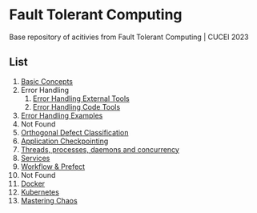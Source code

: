 # Fault Tolerant Computing
Base repository of acitivies from Fault Tolerant Computing | CUCEI 2023

## List
1. [Basic Concepts](./01%20-%20Basic%20Concepts/)
2. Error Handling
    1. [Error Handling External Tools](./02%20-%20Error%20Handling%20-%201/Error%20Handling%20Tools/)
    2. [Error Handling Code Tools](./02%20-%20Error%20Handling%20-%201/Error%20Handling%20Code%20Tools/)
3. [Error Handling Examples](./03%20-%20Error%20Handling%20-%202/)
4. Not Found
5. [Orthogonal Defect Classification](./05%20-%20Orthogonal%20Defect%20Classification/)
6. [Application Checkpointing](./06%20-%20Application%20Checkpointing/)
7. [Threads, processes, daemons and concurrency](./07%20-%20Threads%20and%20more/)
8. [Services](./08%20-%20Service/)
9. [Workflow & Prefect](./09%20-%20Workflow/)
10. Not Found
11. [Docker](./11%20-%20Docker/)
12. [Kubernetes](./12%20-%20Kubernetes/)
13. [Mastering Chaos](./13%20-%20Mastering%20Chaos%20-%20A%20Netflix%20Guide%20to%20Microservices/)